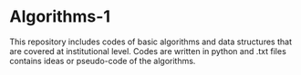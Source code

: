# Algorithms-1
This repository includes codes of basic algorithms and data structures that are covered at institutional level.
Codes are written in python and .txt files contains ideas or pseudo-code of the algorithms.
